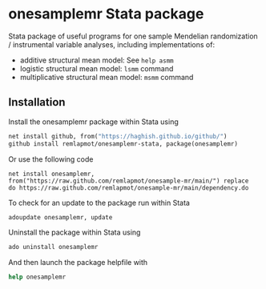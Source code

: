 # onesamplemr Stata package

Stata package of useful programs for one sample Mendelian randomization / instrumental variable 
analyses, including implementations of:

* additive structural mean model: See `help asmm`
* logistic structural mean model: `lsmm` command
* multiplicative structural mean model: `msmm` command

## Installation

Install the onesamplemr package within Stata using
``` stata
net install github, from("https://haghish.github.io/github/")
github install remlapmot/onesamplemr-stata, package(onesamplemr)
```

Or use the following code
```
net install onesamplemr, from("https://raw.github.com/remlapmot/onesample-mr/main/") replace
do https://raw.github.com/remlapmot/onesample-mr/main/dependency.do
```

To check for an update to the package run within Stata
``` stata
adoupdate onesamplemr, update
```

Uninstall the package within Stata using
``` stata
ado uninstall onesamplemr
```

And then launch the package helpfile with
``` stata
help onesamplemr
```
